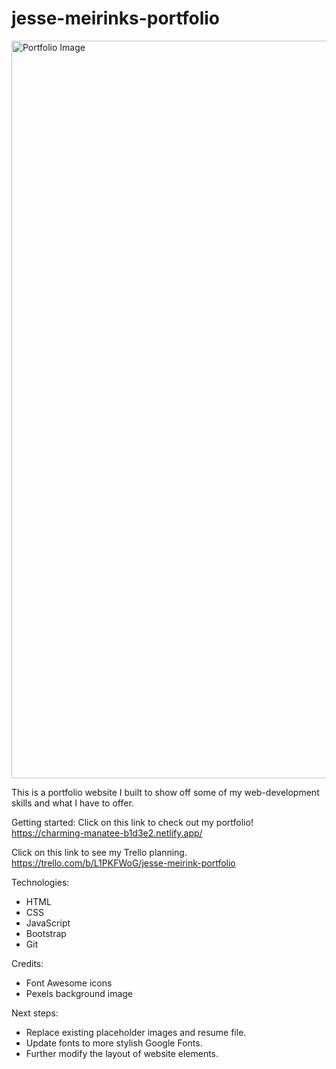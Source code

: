 # jesse-meirinks-portfolio

<img width="1180" alt="Portfolio Image" src="https://user-images.githubusercontent.com/84925553/173007112-293894b7-13ea-467a-a392-0caaf70f4ec7.png">

This is a portfolio website I built to show off some of my web-development skills and what I have to offer.

Getting started:
Click on this link to check out my portfolio!
https://charming-manatee-b1d3e2.netlify.app/

Click on this link to see my Trello planning.
https://trello.com/b/L1PKFWoG/jesse-meirink-portfolio

Technologies: 
* HTML
* CSS
* JavaScript
* Bootstrap
* Git

Credits: 
* Font Awesome icons
* Pexels background image

Next steps: 
* Replace existing placeholder images and resume file.
* Update fonts to more stylish Google Fonts.
* Further modify the layout of website elements.
